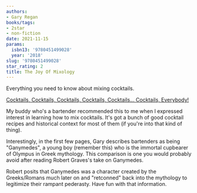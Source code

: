 ```yaml
---
authors:
- Gary Regan
books/tags:
- 2star
- non-fiction
date: 2021-11-15
params:
  isbn13: '9780451499028'
  year: '2018'
slug: '9780451499028'
star_rating: 2
title: The Joy Of Mixology
---
```


Everything you need to know about mixing cocktails.

<!--more-->

[Cocktails, Cocktails, Cocktails, Cocktails, Cocktails... Cocktails, Everybody!](/cocktails/)

My buddy who's a bartender recommended this to me when I expressed interest in learning how to mix cocktails. It's got a bunch of good cocktail recipes and historical context for most of them (if you're into that kind of thing).

Interestingly, in the first few pages, Gary describes bartenders as being "Ganymedes", a young boy (remember this) who is the immortal cupbearer of Olympus in Greek mythology. This comparison is one you would probably avoid after reading Robert Graves's take on Ganymedes.

Robert posits that Ganymedes was a character created by the Greeks/Romans much later on and "retconned" back into the mythology to legitimize their rampant pederasty. Have fun with that information.